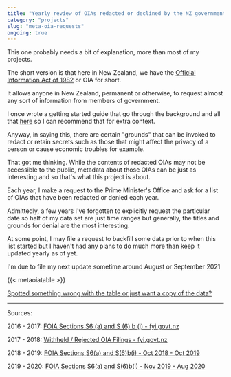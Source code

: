 ```yaml
---
title: "Yearly review of OIAs redacted or declined by the NZ government"
category: "projects"
slug: "meta-oia-requests"
ongoing: true
---
```


This one probably needs a bit of explanation, more than most of my projects.

The short version is that here in New Zealand, we have the [Official Information Act of 1982](https://en.wikipedia.org/wiki/Official_Information_Act_1982) or OIA for short.

It allows anyone in New Zealand, permanent or otherwise, to request almost any sort of information from members of government.

I once wrote a getting started guide that go through the background and all that [here](/blog/nz-oia-guide) so I can recommend that for extra context.

Anyway, in saying this, there are certain "grounds" that can be invoked to redact or retain secrets such as those that might affect the privacy of a person or cause economic troubles for example.

That got me thinking. While the contents of redacted OIAs may not be accessible to the public, metadata about those OIAs can be just as interesting and so that's what this project is about.

Each year, I make a request to the Prime Minister's Office and ask for a list of OIAs that have been redacted or denied each year.

Admittedly, a few years I've forgotten to explicitly request the particular date so half of my data set are just time ranges but generally, the titles and grounds for denial are the most interesting.

At some point, I may file a request to backfill some data prior to when this list started but I haven't had any plans to do much more than keep it updated yearly as of yet.

I'm due to file my next update sometime around August or September 2021

{{< metaoiatable >}}

[Spotted something wrong with the table or just want a copy of the data?](https://github.com/marcus-crane/utf9k/blob/live/data/metaoia.yml)

---

Sources:

2016 - 2017: [FOIA Sections S6 (a) and S (6) b (i) - fyi.govt.nz](https://fyi.org.nz/request/4578-foia-sections-s6-a-and-s-6-b-i#incoming-14960)

2017 - 2018: [Withheld / Rejected OIA Filings - fyi.govt.nz](https://fyi.org.nz/request/6763-withheld-rejected-oia-filings#incoming-22439)

2018 - 2019: [FOIA Sections S6(a) and S(6)b(i) - Oct 2018 - Oct 2019](https://fyi.org.nz/request/11587-foia-sections-s6-a-and-s-6-b-i-oct-2018-oct-2019)

2019 - 2020: [FOIA Sections S6(a) and S(6)b(i) - Nov 2019 - Aug 2020](https://fyi.org.nz/request/13527-foia-sections-s6-a-and-s-6-b-i-nov-2019-aug-2020)
